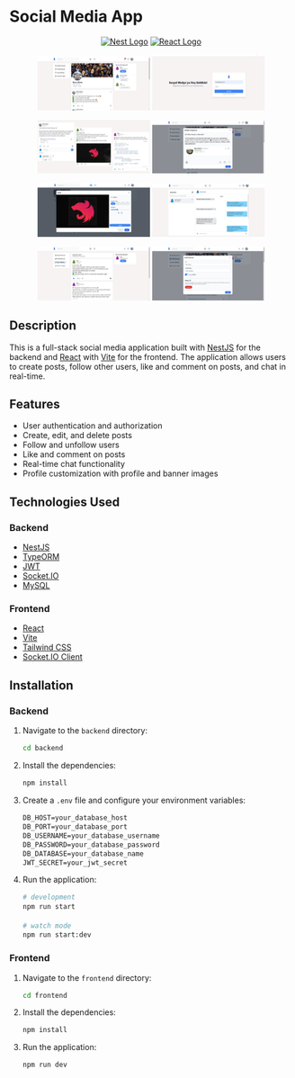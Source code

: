 # Social Media App

<p align="center">
  <a href="http://nestjs.com/" target="blank"><img src="https://nestjs.com/img/logo-small.svg" width="200" alt="Nest Logo" /></a>
  <a href="https://reactjs.org/" target="blank"><img src="https://upload.wikimedia.org/wikipedia/commons/a/a7/React-icon.svg" width="200" alt="React Logo" /></a>
</p>

<p align="center">
  <img src="image/1.jpg" width="200" alt="Image 1" />
  <img src="image/2.jpg" width="200" alt="Image 2" />
</p>

<p align="center">
  <img src="image/3.jpg" width="200" alt="Image 3" />
  <img src="image/4.jpg" width="200" alt="Image 4" />
</p>

<p align="center">
  <img src="image/5.jpg" width="200" alt="Image 5" />
  <img src="image/6.jpg" width="200" alt="Image 6" />
</p>

<p align="center">
  <img src="image/7.jpg" width="200" alt="Image 7" />
  <img src="image/8.jpg" width="200" alt="Image 8" />
</p>

## Description

This is a full-stack social media application built with [NestJS](https://nestjs.com/) for the backend and [React](https://reactjs.org/) with [Vite](https://vitejs.dev/) for the frontend. The application allows users to create posts, follow other users, like and comment on posts, and chat in real-time.

## Features

-   User authentication and authorization
-   Create, edit, and delete posts
-   Follow and unfollow users
-   Like and comment on posts
-   Real-time chat functionality
-   Profile customization with profile and banner images

## Technologies Used

### Backend

-   [NestJS](https://nestjs.com/)
-   [TypeORM](https://typeorm.io/)
-   [JWT](https://jwt.io/)
-   [Socket.IO](https://socket.io/)
-   [MySQL](https://www.mysql.com/)

### Frontend

-   [React](https://reactjs.org/)
-   [Vite](https://vitejs.dev/)
-   [Tailwind CSS](https://tailwindcss.com/)
-   [Socket.IO Client](https://socket.io/docs/v4/client-api/)

## Installation

### Backend

1. Navigate to the `backend` directory:

    ```bash
    cd backend
    ```

2. Install the dependencies:

    ```bash
    npm install
    ```

3. Create a `.env` file and configure your environment variables:

    ```env
    DB_HOST=your_database_host
    DB_PORT=your_database_port
    DB_USERNAME=your_database_username
    DB_PASSWORD=your_database_password
    DB_DATABASE=your_database_name
    JWT_SECRET=your_jwt_secret
    ```

4. Run the application:

    ```bash
    # development
    npm run start

    # watch mode
    npm run start:dev
    ```

### Frontend

1. Navigate to the `frontend` directory:

    ```bash
    cd frontend
    ```

2. Install the dependencies:

    ```bash
    npm install
    ```

3. Run the application:
    ```bash
    npm run dev
    ```

